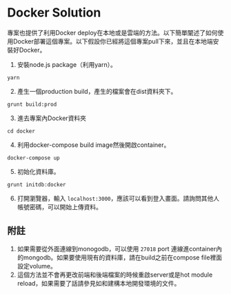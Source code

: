 # Docker Solution

專案也提供了利用Docker deploy在本地或是雲端的方法。以下簡單闡述了如何使用Docker部署這個專案。以下假設你已經將這個專案pull下來，並且在本地端安裝好Docker。

1. 安裝node.js package（利用yarn）。

```shell=
yarn
```

2. 產生一個production build，產生的檔案會在dist資料夾下。

```shell
grunt build:prod
```

3. 進去專案內Docker資料夾

```shell=
cd docker
```

4. 利用docker-compose build image然後開啟container。

```shell=
docker-compose up
```

5. 初始化資料庫。

```shell
grunt initdb:docker
```

6. 打開瀏覽器，輸入 `localhost:3000`，應該可以看到登入畫面。請詢問其他人帳號密碼，可以開始上傳資料。

## 附註

1. 如果需要從外面連線到monogodb，可以使用 `27018` port 連線進container內的mongodb。如果要使用現有的資料庫，請在build之前在compose file裡面設定volume。
2. 這個方法並不會再更改前端和後端檔案的時候重啟server或是hot module reload，如果需要了話請參見如和建構本地開發環境的文件。
